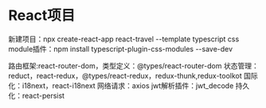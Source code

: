 # React项目
新建项目：npx create-react-app react-travel --template typescript
css module插件：npm install typescript-plugin-css-modules --save-dev


路由框架:react-router-dom，类型定义：@types/react-router-dom
状态管理：reduct，react-redux，@types/react-redux，redux-thunk,redux-toolkot
国际化：i18next，react-i18next
网络请求：axios
jwt解析插件：jwt_decode
持久化：react-persist